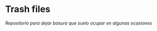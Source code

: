 
<h1>Trash files</h1>
<p><i>Repositorio para dejar basura que suelo ocupar en algunas ocasiones<i></p>

